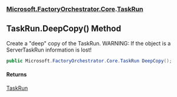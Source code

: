 ### [Microsoft.FactoryOrchestrator.Core](Microsoft_FactoryOrchestrator_Core.md 'Microsoft.FactoryOrchestrator.Core').[TaskRun](Microsoft_FactoryOrchestrator_Core_TaskRun.md 'Microsoft.FactoryOrchestrator.Core.TaskRun')
## TaskRun.DeepCopy() Method
Create a "deep" copy of the TaskRun. WARNING: If the object is a ServerTaskRun information is lost!  
```csharp
public Microsoft.FactoryOrchestrator.Core.TaskRun DeepCopy();
```
#### Returns
[TaskRun](Microsoft_FactoryOrchestrator_Core_TaskRun.md 'Microsoft.FactoryOrchestrator.Core.TaskRun')  
